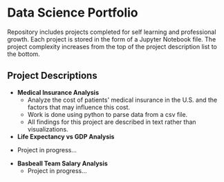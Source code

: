 # Data Science Portfolio
Repository includes projects completed for self learning and professional growth. Each project is stored in the form of a Jupyter Notebook file. The project complexity increases from the top of the project description list to the bottom.

## Project Descriptions
- **Medical Insurance Analysis**
  + Analyze the cost of patients' medical insurance in the U.S. and the factors that may influence this cost.
  + Work is done using python to parse data from a csv file.
  + All findings for this project are described in text rather than visualizations.
 - **Life Expectancy vs GDP Analysis**
  + Project in progress...
- **Basbeall Team Salary Analysis**
  + Project in progress...

